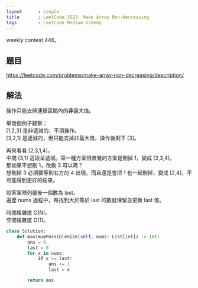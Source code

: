 ```yaml
---
layout      : single
title       : LeetCode 3523. Make Array Non-decreasing
tags        : LeetCode Medium Greedy
---
```

weekly contest 446。

## 題目

<https://leetcode.com/problems/make-array-non-decreasing/description/>

## 解法

操作只能去掉連續區間內的**非**最大值。  

舉幾個例子觀察：  
[1,2,3] 是非遞減的，不須操作。  
[3,2,1] 是遞減的，但只能去掉非最大值，操作後剩下 [3]。  

再來看看 [2,3,1,4]。  
中間 [3,1] 這段呈遞減。第一種方案很直覺的方案是刪掉 1，變成 [2,3,4]。  
那如果不想刪 1，改刪 3 可以嗎？  
想刪掉 3 必須要等到右方的 4 出現，而且還是會把 1 也一起刪掉，變成 [2,4]，不可能得到更好的結果。  

設答案陣列最後一個數為 last。  
遍歷 nums 過程中，每找到大於等於 last 的數就保留並更新 last 值。  

時間複雜度 O(N)。  
空間複雜度 O(1)。  

```python
class Solution:
    def maximumPossibleSize(self, nums: List[int]) -> int:
        ans = 0
        last = 0
        for x in nums:
            if x >= last:
                ans += 1
                last = x

        return ans
```
